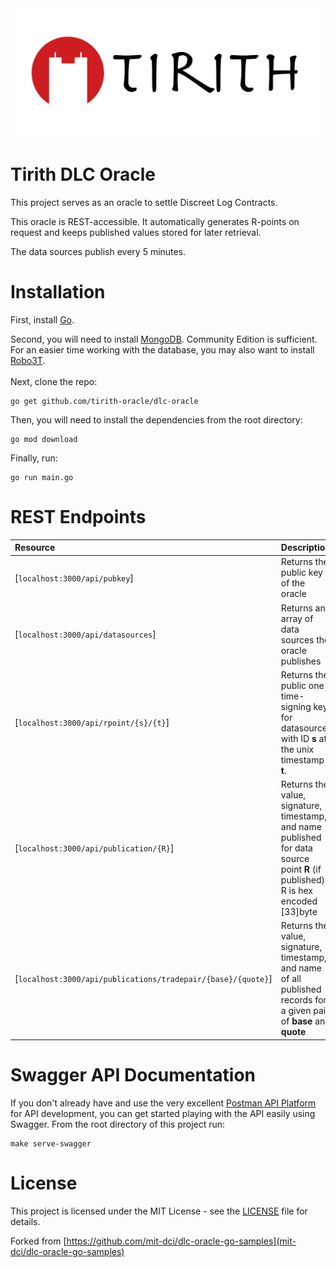 <img src="logo.png">

# Tirith DLC Oracle

This project serves as an oracle to settle Discreet Log Contracts.

This oracle is REST-accessible. It automatically generates R-points on request and keeps published values stored for later retrieval.

The data sources publish every 5 minutes.

# Installation

First, install [Go](https://golang.org/doc/install).

Second, you will need to install [MongoDB](https://docs.mongodb.com/manual/installation/). Community Edition is sufficient. For an easier time working with the database, you may also want to install [Robo3T](https://robomongo.org/download).
<br><br>
Next, clone the repo:

```
go get github.com/tirith-oracle/dlc-oracle
```

Then, you will need to install the dependencies from the root directory:

```
go mod download
```

Finally, run:

```
go run main.go
```

# REST Endpoints

| Resource                                                     | Description                                                                                                                       |
| :----------------------------------------------------------- | :-------------------------------------------------------------------------------------------------------------------------------- |
| [`localhost:3000/api/pubkey`]                                | Returns the public key of the oracle                                                                                              |
| [`localhost:3000/api/datasources`]                           | Returns an array of data sources the oracle publishes                                                                             |
| [`localhost:3000/api/rpoint/{s}/{t}`]                        | Returns the public one-time-signing key for datasource with ID **s** at the unix timestamp **t**.                                 |
| [`localhost:3000/api/publication/{R}`]                       | Returns the value, signature, timestamp, and name published for data source point **R** (if published). R is hex encoded [33]byte |
| [`localhost:3000/api/publications/tradepair/{base}/{quote}`] | Returns the value, signature, timestamp, and name of all published records for a given pair of **base** and **quote**             |

# Swagger API Documentation

If you don't already have and use the very excellent [Postman API Platform](https://www.postman.com/downloads/) for API development, you can get started playing with the API easily using Swagger. From the root directory of this project run:

```
make serve-swagger
```

# License

This project is licensed under the MIT License - see the [LICENSE](LICENSE) file for details.

Forked from [https://github.com/mit-dci/dlc-oracle-go-samples](mit-dci/dlc-oracle-go-samples)
